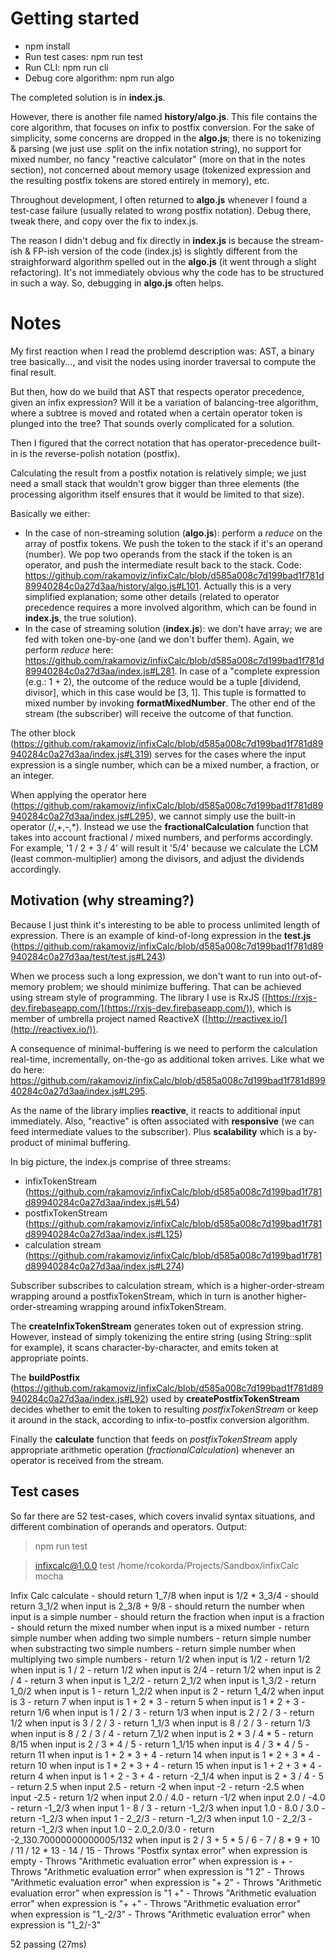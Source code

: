# Getting started

 - npm install
 - Run test cases: npm run test
 - Run CLI: npm run cli
 - Debug core algorithm: npm run algo

The completed solution is in **index.js**.

However, there is another file named **history/algo.js**. This file contains the core algorithm, that focuses  on infix to postfix conversion. For the sake of simplicity, some concerns are dropped in the **algo.js**; there is no tokenizing & parsing (we just use .split on the infix notation string), no support for mixed number, no fancy "reactive calculator" (more on that in the notes section), not concerned about memory usage (tokenized expression and the resulting postfix tokens are stored entirely in memory), etc.

Throughout development, I often returned to **algo.js** whenever I found a test-case failure (usually related to wrong postfix notation). Debug there, tweak there, and copy over the fix to index.js.

The reason I didn't debug and fix directly in **index.js** is because the stream-ish & FP-ish version of the code (index.js) is slightly different from the straighforward algorithm spelled out in the **algo.js** (it went through a slight refactoring). It's not immediately obvious why the code has to be structured in such a way. So, debugging in **algo.js** often helps.

# Notes

My first reaction when I read the problemd description was: AST, a binary tree basically..., and visit the nodes using inorder traversal to compute the final result.

But then, how do we build that AST that respects operator precedence, given an infix expression? Will it be a variation of balancing-tree algorithm, where a subtree is moved and rotated when a certain operator token is plunged into the tree? That sounds overly complicated for a solution.

Then I figured that the correct notation that has operator-precedence built-in is the reverse-polish notation (postfix).

Calculating the result from a postfix notation is relatively simple; we just need a small stack that wouldn't grow bigger than three elements (the processing algorithm itself ensures that it would be limited to that size).

Basically we either:
- In the case of non-streaming solution (**algo.js**): perform a *reduce* on the array of postfix tokens. We push the token to the stack if it's an operand (number). We pop two operands from the stack if the token is an operator, and push the intermediate result back to the stack. Code: https://github.com/rakamoviz/infixCalc/blob/d585a008c7d199bad1f781d89940284c0a27d3aa/history/algo.js#L101. Actually this is a very simplified explanation; some other details (related to operator precedence requires a more involved algorithm, which can be found in **index.js**, the true solution).
- In the case of streaming solution (**index.js**): we don't have array; we are fed with token one-by-one (and we don't buffer them).  Again, we perform *reduce* here: https://github.com/rakamoviz/infixCalc/blob/d585a008c7d199bad1f781d89940284c0a27d3aa/index.js#L281. In case of a "complete expression (e.g.: 1 + 2), the outcome of the reduce would be a tuple [dividend, divisor], which in this case would be [3, 1]. This tuple is formatted to mixed number by invoking **formatMixedNumber**. The other end of the stream (the subscriber) will receive the outcome of that function.

The other block (https://github.com/rakamoviz/infixCalc/blob/d585a008c7d199bad1f781d89940284c0a27d3aa/index.js#L319) serves for the cases where the input expression is a single number, which can be a mixed number, a fraction, or an integer.

When applying the operator here (https://github.com/rakamoviz/infixCalc/blob/d585a008c7d199bad1f781d89940284c0a27d3aa/index.js#L295), we cannot simply use the built-in operator (/,+,-,*). Instead we use the **fractionalCalculation** function that takes into account fractional / mixed numbers, and performs accordingly. For example, '1 / 2 + 3 / 4' will result it '5/4' because we calculate the LCM (least common-multiplier) among the divisors, and adjust the dividends accordingly.

## Motivation (why streaming?)

Because I just think it's interesting to be able to process unlimited length of expression. There is an example of kind-of-long expression in the **test.js** (https://github.com/rakamoviz/infixCalc/blob/d585a008c7d199bad1f781d89940284c0a27d3aa/test/test.js#L243)

When we process such a long expression, we don't want to run into out-of-memory problem; we should minimize buffering. That can be achieved using stream style of programming. The library I use is RxJS ([https://rxjs-dev.firebaseapp.com/](https://rxjs-dev.firebaseapp.com/)), which is member of umbrella project named ReactiveX ([http://reactivex.io/](http://reactivex.io/)).

A consequence of minimal-buffering is we need to perform the calculation real-time, incrementally, on-the-go as additional token arrives. Like what we do here: https://github.com/rakamoviz/infixCalc/blob/d585a008c7d199bad1f781d89940284c0a27d3aa/index.js#L295.

As the name of the library implies **reactive**, it reacts to additional input immediately. Also, "reactive" is often associated with **responsive** (we can feed intermediate values to the subscriber). Plus **scalability** which is a by-product of minimal buffering.

In big picture, the index.js comprise of three streams:

 - infixTokenStream (https://github.com/rakamoviz/infixCalc/blob/d585a008c7d199bad1f781d89940284c0a27d3aa/index.js#L54)
 - postfixTokenStream (https://github.com/rakamoviz/infixCalc/blob/d585a008c7d199bad1f781d89940284c0a27d3aa/index.js#L125)
 - calculation stream (https://github.com/rakamoviz/infixCalc/blob/d585a008c7d199bad1f781d89940284c0a27d3aa/index.js#L274)

Subscriber subscribes to calculation stream, which is a higher-order-stream wrapping around a postfixTokenStream, which in turn is another higher-order-streaming wrapping around infixTokenStream.

The **createInfixTokenStream** generates token out of expression string. However, instead of simply tokenizing the entire string (using String::split for example), it scans character-by-character, and emits token at appropriate points.

The **buildPostfix** (https://github.com/rakamoviz/infixCalc/blob/d585a008c7d199bad1f781d89940284c0a27d3aa/index.js#L92) used by **createPostfixTokenStream** decides whether to emit the token to resulting *postfixTokenStream* or keep it around in the stack, according to infix-to-postfix conversion algorithm.

Finally the **calculate** function that feeds on *postfixTokenStream* apply appropriate arithmetic operation (*fractionalCalculation*) whenever an operator is received from the stream.

## Test cases

So far there are 52 test-cases, which covers invalid syntax situations, and different combination of operands and operators. Output:

> npm run test

> infixcalc@1.0.0 test /home/rcokorda/Projects/Sandbox/infixCalc
> mocha



  Infix Calc
    calculate
      - should return 1_7/8 when input is 1/2 * 3_3/4
      - should return 3_1/2 when input is 2_3/8 + 9/8
      - should return the number when input is a simple number
      - should return the fraction when input is a fraction
      - should return the mixed number when input is a mixed number
      - return simple number when adding two simple numbers
      - return simple number when substracting two simple numbers
      - return simple number when multiplying two simple numbers
      - return 1/2 when input is 1/2
      - return 1/2 when input is 1 / 2
      - return 1/2 when input is 2/4
      - return 1/2 when input is 2 / 4
      - return 3 when input is 1_2/2
      - return 2_1/2 when input is 1_3/2
      - return 1_0/2 when input is 1
      - return 1_2/2 when input is 2
      - return 1_4/2 when input is 3
      - return 7 when input is 1 + 2 * 3
      - return 5 when input is 1 * 2 + 3
      - return 1/6 when input is 1 / 2 / 3
      - return 1/3 when input is 2 / 2 / 3
      - return 1/2 when input is 3 / 2 / 3
      - return 1_1/3 when input is 8 / 2 / 3
      - return 1/3 when input is 8 / 2 / 3 / 4
      - return 7_1/2 when input is 2 * 3 / 4 * 5
      - return 8/15 when input is 2 / 3 * 4 / 5
      - return 1_1/15 when input is 4 / 3 * 4 / 5
      - return 11 when input is 1 + 2 * 3 + 4
      - return 14 when input is 1 * 2 + 3 * 4
      - return 10 when input is 1 * 2 * 3 + 4
      - return 15 when input is 1 + 2 + 3 * 4
      - return 4 when input is 1 + 2 - 3 + 4
      - return -2_1/4 when input is 2 + 3 / 4 - 5
      - return 2.5 when input 2.5
      - return -2 when input -2
      - return -2.5 when input -2.5
      - return 1/2 when input 2.0 / 4.0
      - return -1/2 when input 2.0 / -4.0
      - return -1_2/3 when input 1 - 8 / 3
      - return -1_2/3 when input 1.0 - 8.0 / 3.0
      - return -1_2/3 when input 1 - 2_2/3
      - return -1_2/3 when input 1.0 - 2_2/3
      - return -1_2/3 when input 1.0 - 2.0_2.0/3.0
      - return -2_130.70000000000005/132 when input is 2 / 3 + 5 * 5 / 6 - 7 / 8 * 9 + 10 / 11 / 12 * 13 - 14 / 15
      - Throws "Postfix syntax error" when expression is empty
      - Throws "Arithmetic evaluation error" when expression is +
      - Throws "Arithmetic evaluation error" when expression is "1 2"
      - Throws "Arithmetic evaluation error" when expression is "+ 2"
      - Throws "Arithmetic evaluation error" when expression is "1 +"
      - Throws "Arithmetic evaluation error" when expression is "+ +"
      - Throws "Arithmetic evaluation error" when expression is "1_-2/3"
      - Throws "Arithmetic evaluation error" when expression is "1_2/-3"

  52 passing (27ms)
